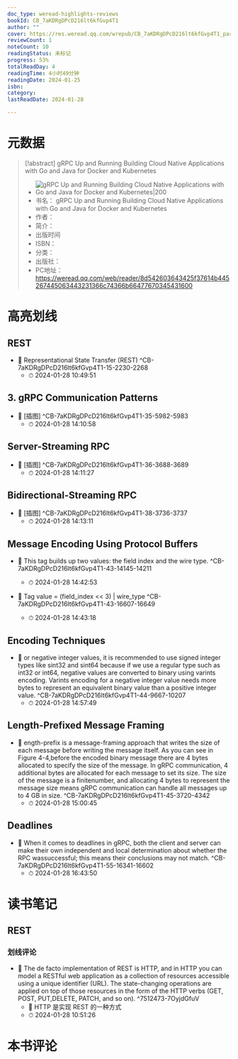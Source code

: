 ```yaml
---
doc_type: weread-highlights-reviews
bookId: CB_7aKDRgDPcD216lt6kfGvp4T1
author: ""
cover: https://res.weread.qq.com/wrepub/CB_7aKDRgDPcD216lt6kfGvp4T1_parsecover
reviewCount: 1
noteCount: 10
readingStatus: 未标记
progress: 53%
totalReadDay: 4
readingTime: 4小时49分钟
readingDate: 2024-01-25
isbn: 
category: 
lastReadDate: 2024-01-28

---
```

# 元数据
> [!abstract] gRPC Up and Running Building Cloud Native Applications with Go and Java for Docker and Kubernetes
> - ![ gRPC Up and Running Building Cloud Native Applications with Go and Java for Docker and Kubernetes|200](https://res.weread.qq.com/wrepub/CB_7aKDRgDPcD216lt6kfGvp4T1_parsecover)
> - 书名： gRPC Up and Running Building Cloud Native Applications with Go and Java for Docker and Kubernetes
> - 作者： 
> - 简介： 
> - 出版时间 
> - ISBN： 
> - 分类： 
> - 出版社： 
> - PC地址：https://weread.qq.com/web/reader/8d542603643425f37614b445267445063443231366c74366b66477670345431600

# 高亮划线

## REST


- 📌 Representational State Transfer (REST)  ^CB-7aKDRgDPcD216lt6kfGvp4T1-15-2230-2268
    - ⏱ 2024-01-28 10:49:51 
 
## 3. gRPC Communication Patterns


- 📌 [插图]  ^CB-7aKDRgDPcD216lt6kfGvp4T1-35-5982-5983
    - ⏱ 2024-01-28 14:10:58 
## Server-Streaming RPC


- 📌 [插图]  ^CB-7aKDRgDPcD216lt6kfGvp4T1-36-3688-3689
    - ⏱ 2024-01-28 14:11:27 
## Bidirectional-Streaming RPC


- 📌 [插图]  ^CB-7aKDRgDPcD216lt6kfGvp4T1-38-3736-3737
    - ⏱ 2024-01-28 14:13:11 
## Message Encoding Using Protocol Buffers


- 📌 This tag builds up two values: the field index and the wire type.  ^CB-7aKDRgDPcD216lt6kfGvp4T1-43-14145-14211
    - ⏱ 2024-01-28 14:42:53 

- 📌 Tag value = (field_index << 3) | wire_type  ^CB-7aKDRgDPcD216lt6kfGvp4T1-43-16607-16649
    - ⏱ 2024-01-28 14:43:18 
## Encoding Techniques


- 📌 or negative integer values, it is recommended to use signed integer types like sint32 and sint64 because if we use a regular type such as int32 or int64, negative values are converted to binary using varints encoding. Varints encoding for a negative integer value needs more bytes to represent an equivalent binary value than a positive integer value.  ^CB-7aKDRgDPcD216lt6kfGvp4T1-44-9667-10207
    - ⏱ 2024-01-28 14:57:49 
## Length-Prefixed Message Framing


- 📌 ength-prefix is a message-framing approach that writes the size of each message before writing the message itself. As you can see in Figure 4-4,before the encoded binary message there are 4 bytes allocated to specify the size of the message. In gRPC communication, 4 additional bytes are allocated for each message to set its size. The size of the message is a finitenumber, and allocating 4 bytes to represent the message size means gRPC communication can handle all messages up to 4 GB in size.  ^CB-7aKDRgDPcD216lt6kfGvp4T1-45-3720-4342
    - ⏱ 2024-01-28 15:00:45 
## Deadlines


- 📌 When it comes to deadlines in gRPC, both the client and server can make their own independent and local determination about whether the RPC wassuccessful; this means their conclusions may not match.  ^CB-7aKDRgDPcD216lt6kfGvp4T1-55-16341-16602
    - ⏱ 2024-01-28 16:43:50 
# 读书笔记

## REST

### 划线评论
- 📌 The de facto implementation of REST is HTTP, and in HTTP you can model a RESTful web application as a collection of resources accessible using a unique identifier (URL). The state-changing operations are applied on top of those resources in the form of the HTTP verbs (GET, POST, PUT,DELETE, PATCH, and so on).  ^7512473-7OyjdGfuV
    - 💭 HTTP 是实现 REST 的一种方式
    - ⏱ 2024-01-28 10:51:26
   
# 本书评论
